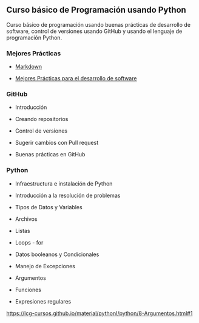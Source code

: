 ## Curso básico de Programación usando Python

Curso básico de programación usando buenas prácticas de desarrollo de software, control de versiones usando GitHub y usando el lenguaje de programación Python.

### Mejores Prácticas

* [Markdown](https://lcg-cursos.github.io/material/pythonI/markdown/markdown.html)

* [Mejores Prácticas para el desarrollo de software](https://lcg-cursos.github.io/material/pythonI/git/git.html)

### GitHub

* Introducción

* Creando repositorios

* Control de versiones

* Sugerir cambios con Pull request

* Buenas prácticas en GitHub

### Python

* Infraestructura e instalación de Python

* Introducción a la resolución de problemas 

* Tipos de Datos y Variables

* Archivos

* Listas

* Loops - for

* Datos booleanos y Condicionales

* Manejo de Excepciones

* Argumentos

* Funciones

* Expresiones regulares


https://lcg-cursos.github.io/material/pythonI/python/8-Argumentos.html#1


